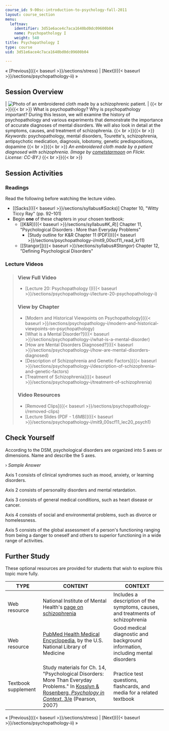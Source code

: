 ```yaml
---
course_id: 9-00sc-introduction-to-psychology-fall-2011
layout: course_section
menu:
  leftnav:
    identifier: 3d51e6ace4c7aca1640bd0dc09600b04
    name: Psychopathology I
    weight: 540
title: Psychopathology I
type: course
uid: 3d51e6ace4c7aca1640bd0dc09600b04

---
```


« [Previous]({{< baseurl >}}/sections/stress) | [Next]({{< baseurl >}}/sections/psychopathology-ii) »

Session Overview
----------------

| ![Photo of an embroidered cloth made by a schizophrenic patient.](/coursemedia/9-00sc-introduction-to-psychology-fall-2011/d8cd2b835f2d80b5e41552d4737de842_lec20_chp.jpg) |  {{< br >}}{{< br >}} What is psychopathology? Why is psychopathology important? During this lesson, we will examine the history of psychopathology and various experiments that demonstrate the importance of accurate diagnoses of mental disorders. We will also look in detail at the symptoms, causes, and treatment of schizophrenia. {{< br >}}{{< br >}} _Keywords_: psychopathology, mental disorders, Tourette's, schizophrenia, antipsychotic medication, diagnosis, lobotomy, genetic predispositions, dopamine {{< br >}}{{< br >}} _An embroidered cloth made by a patient diagnosed with schizophrenia. (Image by [cometstarmoon](http://www.flickr.com/photos/calistan/) on Flickr. License: CC-BY.)_ {{< br >}}{{< br >}}  

Session Activities
------------------

### Readings

Read the following before watching the lecture video.

*   \[[Sacks]({{< baseurl >}}/sections/syllabus#_Sacks_)\] Chapter 10, "Witty Ticcy Ray" (pp. 92–101)
*   Begin **one** of these chapters in your chosen textbook:
    *   \[[K&R]({{< baseurl >}}/sections/syllabus#_K_R_)\] Chapter 11, "Psychological Disorders : More than Everyday Problems"
        *   [Study outline for K&R Chapter 11 (PDF)]({{< baseurl >}}/sections/psychopathology-i/mit9_00scf11_read_kr11)
    *   [\[Stangor\]]({{< baseurl >}}/sections/syllabus#_Stangor_) Chapter 12, "Defining Psychological Disorders"

### Lecture Videos

> ### View Full Video
> 
> *   [Lecture 20: Psychopathology I]({{< baseurl >}}/sections/psychopathology-i/lecture-20-psychopathology-i)
> 
> ### View by Chapter
> 
> *   [Modern and Historical Viewpoints on Psychopathology]({{< baseurl >}}/sections/psychopathology-i/modern-and-historical-viewpoints-on-psychopathology)
> *   [What is a Mental Disorder?]({{< baseurl >}}/sections/psychopathology-i/what-is-a-mental-disorder)
> *   [How are Mental Disorders Diagnosed?]({{< baseurl >}}/sections/psychopathology-i/how-are-mental-disorders-diagnosed)
> *   [Description of Schizophrenia and Genetic Factors]({{< baseurl >}}/sections/psychopathology-i/description-of-schizophrenia-and-genetic-factors)
> *   [Treatment of Schizophrenia]({{< baseurl >}}/sections/psychopathology-i/treatment-of-schizophrenia)
> 
> ### Video Resources
> 
> *   [Removed Clips]({{< baseurl >}}/sections/psychopathology-i/removed-clips)
> *   [Lecture Slides (PDF - 1.6MB)]({{< baseurl >}}/sections/psychopathology-i/mit9_00scf11_lec20_psych1)

Check Yourself
--------------

According to the DSM, psychological disorders are organized into 5 axes or dimensions. Name and describe the 5 axes.

› _Sample Answer_

Axis 1 consists of clinical syndromes such as mood, anxiety, or learning disorders.

Axis 2 consists of personality disorders and mental retardation.

Axis 3 consists of general medical conditions, such as heart disease or cancer.

Axis 4 consists of social and environmental problems, such as divorce or homelessness.

Axis 5 consists of the global assessment of a person's functioning ranging from being a danger to oneself and others to superior functioning in a wide range of activities.

Further Study
-------------

These optional resources are provided for students that wish to explore this topic more fully.

| TYPE | CONTENT | CONTEXT |
| --- | --- | --- |
| Web resource | National Institute of Mental Health's [page on schizophrenia](http://www.nimh.nih.gov/health/publications/schizophrenia/index.shtml) | Includes a description of the symptoms, causes, and treatments of schizophrenia |
| Web resource | [PubMed Health Medical Encyclopedia](https://www.ncbi.nlm.nih.gov/pubmed/), by the U.S. National Library of Medicine | Good medical diagnostic and background information, including mental disorders |
| Textbook supplement | Study materials for Ch. 14, "Psychological Disorders: More Than Everyday Problems." In [Kosslyn & Rosenberg, _Psychology in Context_, 3/e](http://www.pearsonhighered.com/educator/product/Fundamentals-of-Psychology-in-Context/9780205507573.page) (Pearson, 2007) | Practice test questions, flashcards, and media for a related textbook 

« [Previous]({{< baseurl >}}/sections/stress) | [Next]({{< baseurl >}}/sections/psychopathology-ii) »